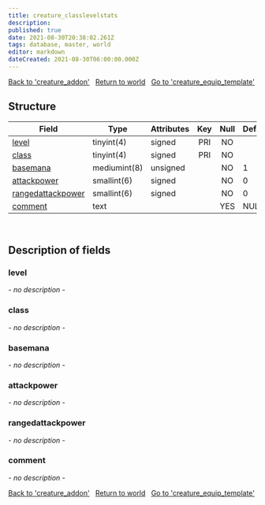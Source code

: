 ```yaml
---
title: creature_classlevelstats
description: 
published: true
date: 2021-08-30T20:38:02.261Z
tags: database, master, world
editor: markdown
dateCreated: 2021-08-30T06:00:00.000Z
---
```


<a href="https://trinitycore.info/en/database/master/world/creature_addon" class="mt-5 v-btn v-btn--depressed v-btn--flat v-btn--outlined theme--light v-size--default darkblue--text text--lighten-3"><span class="v-btn__content"><i aria-hidden="true" class="v-icon notranslate v-icon--left mdi mdi-arrow-left theme--light"></i><span>Back to 'creature_addon'</span></span></a>&nbsp;&nbsp;&nbsp;<a href="https://trinitycore.info/en/database/master/world/home" class="mt-5 v-btn v-btn--depressed v-btn--flat v-btn--outlined theme--light v-size--default darkblue--text text--lighten-3"><span class="v-btn__content"><i aria-hidden="true" class="v-icon notranslate v-icon--left mdi mdi-home-outline theme--light"></i><span>Return to world</span></span></a>&nbsp;&nbsp;&nbsp;<a href="https://trinitycore.info/en/database/master/world/creature_equip_template" class="mt-5 v-btn v-btn--depressed v-btn--flat v-btn--outlined theme--light v-size--default darkblue--text text--lighten-3"><span class="v-btn__content"><span>Go to 'creature_equip_template'</span><i aria-hidden="true" class="v-icon notranslate v-icon--right mdi mdi-arrow-right theme--light"></i></span></a>

## Structure

| Field | Type | Attributes | Key | Null | Default | Extra | Comment |
| --- | --- | --- | :---: | :---: | --- | --- | --- |
| [level](#level) | tinyint(4) | signed | PRI | NO |  |  |  |
| [class](#class) | tinyint(4) | signed | PRI | NO |  |  |  |
| [basemana](#basemana) | mediumint(8) | unsigned |  | NO | 1 |  |  |
| [attackpower](#attackpower) | smallint(6) | signed |  | NO | 0 |  |  |
| [rangedattackpower](#rangedattackpower) | smallint(6) | signed |  | NO | 0 |  |  |
| [comment](#comment) | text |  |  | YES | NULL |  |  |
&nbsp;
## Description of fields

### level
*- no description -*
&nbsp;

### class
*- no description -*
&nbsp;

### basemana
*- no description -*
&nbsp;

### attackpower
*- no description -*
&nbsp;

### rangedattackpower
*- no description -*
&nbsp;

### comment
*- no description -*
&nbsp;

<a href="https://trinitycore.info/en/database/master/world/creature_addon" class="mt-5 v-btn v-btn--depressed v-btn--flat v-btn--outlined theme--light v-size--default darkblue--text text--lighten-3"><span class="v-btn__content"><i aria-hidden="true" class="v-icon notranslate v-icon--left mdi mdi-arrow-left theme--light"></i><span>Back to 'creature_addon'</span></span></a>&nbsp;&nbsp;&nbsp;<a href="https://trinitycore.info/en/database/master/world/home" class="mt-5 v-btn v-btn--depressed v-btn--flat v-btn--outlined theme--light v-size--default darkblue--text text--lighten-3"><span class="v-btn__content"><i aria-hidden="true" class="v-icon notranslate v-icon--left mdi mdi-home-outline theme--light"></i><span>Return to world</span></span></a>&nbsp;&nbsp;&nbsp;<a href="https://trinitycore.info/en/database/master/world/creature_equip_template" class="mt-5 v-btn v-btn--depressed v-btn--flat v-btn--outlined theme--light v-size--default darkblue--text text--lighten-3"><span class="v-btn__content"><span>Go to 'creature_equip_template'</span><i aria-hidden="true" class="v-icon notranslate v-icon--right mdi mdi-arrow-right theme--light"></i></span></a>

